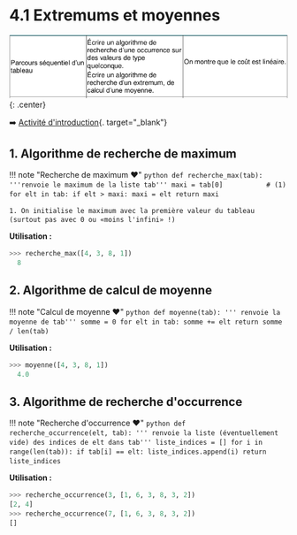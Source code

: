 # 4.1 Extremums et moyennes

![image](data/BO.png){: .center}


:arrow_right: [Activité d'introduction](../intro_cours/){. target="_blank"}

## 1. Algorithme de recherche de maximum

!!! note "Recherche de maximum :heart:"
    ```python
    def recherche_max(tab):
        '''renvoie le maximum de la liste tab'''
        maxi = tab[0]           # (1)
        for elt in tab:
            if elt > maxi:
                maxi = elt
        return maxi
    ```

    1. On initialise le maximum avec la première valeur du tableau (surtout pas avec 0 ou «moins l'infini» !)

**Utilisation :**
```python
>>> recherche_max([4, 3, 8, 1])
  8
```



## 2. Algorithme de calcul de moyenne

!!! note "Calcul de moyenne :heart:"
    ```python
    def moyenne(tab):
        ''' renvoie la moyenne de tab'''
        somme = 0
        for elt in tab:
            somme += elt
        return somme / len(tab)
    ```

   
**Utilisation :**
```python
>>> moyenne([4, 3, 8, 1])
  4.0
```


## 3. Algorithme de recherche d'occurrence

!!! note "Recherche d'occurrence :heart:"
    ```python
    def recherche_occurrence(elt, tab):
        ''' renvoie la liste (éventuellement vide)
        des indices de elt dans tab'''
        liste_indices = []
        for i in range(len(tab)):
            if tab[i] == elt:
                liste_indices.append(i)
        return liste_indices
    ```

   
**Utilisation :**
```python
>>> recherche_occurrence(3, [1, 6, 3, 8, 3, 2])
[2, 4]
>>> recherche_occurrence(7, [1, 6, 3, 8, 3, 2])
[]
```